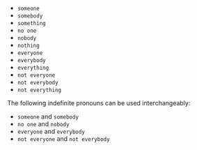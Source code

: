 * `someone` 
* `somebody` 
* `something` 
* `no one` 
* `nobody` 
* `nothing` 
* `everyone` 
* `everybody`
* `everything` 
* `not everyone` 
* `not everybody` 
* `not everything`

The following indefinite pronouns can be used interchangeably:

* `someone` and `somebody`
* `no one` and `nobody`
* `everyone` and `everybody`
* `not everyone` and `not everybody`

